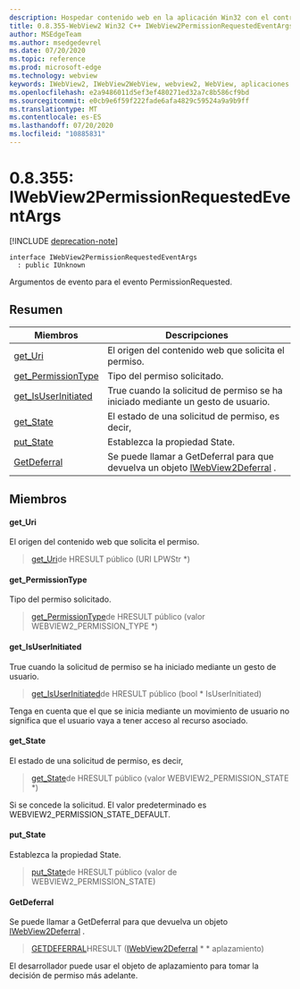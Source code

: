 ```yaml
---
description: Hospedar contenido web en la aplicación Win32 con el control Microsoft Edge WebView2
title: 0.8.355-WebView2 Win32 C++ IWebView2PermissionRequestedEventArgs
author: MSEdgeTeam
ms.author: msedgedevrel
ms.date: 07/20/2020
ms.topic: reference
ms.prod: microsoft-edge
ms.technology: webview
keywords: IWebView2, IWebView2WebView, webview2, WebView, aplicaciones Win32, Win32, Edge
ms.openlocfilehash: e2a9486011d5ef3ef480271ed32a7c8b586cf9bd
ms.sourcegitcommit: e0cb9e6f59f222fade6afa4829c59524a9a9b9ff
ms.translationtype: MT
ms.contentlocale: es-ES
ms.lasthandoff: 07/20/2020
ms.locfileid: "10885831"
---
```

# 0.8.355: IWebView2PermissionRequestedEventArgs 

[!INCLUDE [deprecation-note](../../includes/deprecation-note.md)]

```
interface IWebView2PermissionRequestedEventArgs
  : public IUnknown
```

Argumentos de evento para el evento PermissionRequested.

## Resumen

 Miembros                        | Descripciones
--------------------------------|---------------------------------------------
[get_Uri](#get_uri) | El origen del contenido web que solicita el permiso.
[get_PermissionType](#get_permissiontype) | Tipo del permiso solicitado.
[get_IsUserInitiated](#get_isuserinitiated) | True cuando la solicitud de permiso se ha iniciado mediante un gesto de usuario.
[get_State](#get_state) | El estado de una solicitud de permiso, es decir,
[put_State](#put_state) | Establezca la propiedad State.
[GetDeferral](#getdeferral) | Se puede llamar a GetDeferral para que devuelva un objeto [IWebView2Deferral](IWebView2Deferral.md) .

## Miembros

#### get_Uri 

El origen del contenido web que solicita el permiso.

> [get_Uri](#get_uri)de HRESULT público (URI LPWStr *)

#### get_PermissionType 

Tipo del permiso solicitado.

> [get_PermissionType](#get_permissiontype)de HRESULT público (valor WEBVIEW2_PERMISSION_TYPE *)

#### get_IsUserInitiated 

True cuando la solicitud de permiso se ha iniciado mediante un gesto de usuario.

> [get_IsUserInitiated](#get_isuserinitiated)de HRESULT público (bool * IsUserInitiated)

Tenga en cuenta que el que se inicia mediante un movimiento de usuario no significa que el usuario vaya a tener acceso al recurso asociado.

#### get_State 

El estado de una solicitud de permiso, es decir,

> [get_State](#get_state)de HRESULT público (valor WEBVIEW2_PERMISSION_STATE *)

Si se concede la solicitud. El valor predeterminado es WEBVIEW2_PERMISSION_STATE_DEFAULT.

#### put_State 

Establezca la propiedad State.

> [put_State](#put_state)de HRESULT público (valor de WEBVIEW2_PERMISSION_STATE)

#### GetDeferral 

Se puede llamar a GetDeferral para que devuelva un objeto [IWebView2Deferral](IWebView2Deferral.md) .

> [GETDEFERRAL](#getdeferral)HRESULT ([IWebView2Deferral](IWebView2Deferral.md) * * aplazamiento)

El desarrollador puede usar el objeto de aplazamiento para tomar la decisión de permiso más adelante.

